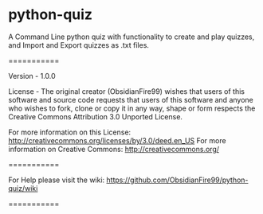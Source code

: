 python-quiz
===========

A Command Line python quiz with functionality to create and play quizzes, and Import and Export quizzes as .txt files.

===========

Version - 1.0.0

License - The original creator (ObsidianFire99) wishes that users of this software and source code requests that users of this software and anyone who wishes to fork, clone or copy it in any way, shape or form respects the Creative Commons Attribution 3.0 Unported License.

For more information on this License: http://creativecommons.org/licenses/by/3.0/deed.en_US
For more information on Creative Commons: http://creativecommons.org/

===========

For Help please visit the wiki:
https://github.com/ObsidianFire99/python-quiz/wiki

===========
